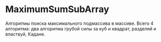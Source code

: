 # MaximumSumSubArray
Алгоритмы поиска максимального подмассива в массиве. Всего 4 алгоритма: два алгоритма грубой силы за куб и квадрат, разделяй и властвуй, Кадане.
